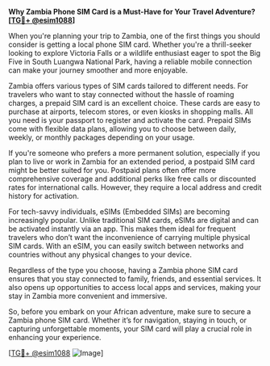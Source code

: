**Why Zambia Phone SIM Card is a Must-Have for Your Travel Adventure?[[TG💪+ @esim1088](https://t.me/s/esim1088)]**

When you're planning your trip to Zambia, one of the first things you should consider is getting a local phone SIM card. Whether you're a thrill-seeker looking to explore Victoria Falls or a wildlife enthusiast eager to spot the Big Five in South Luangwa National Park, having a reliable mobile connection can make your journey smoother and more enjoyable.

Zambia offers various types of SIM cards tailored to different needs. For travelers who want to stay connected without the hassle of roaming charges, a prepaid SIM card is an excellent choice. These cards are easy to purchase at airports, telecom stores, or even kiosks in shopping malls. All you need is your passport to register and activate the card. Prepaid SIMs come with flexible data plans, allowing you to choose between daily, weekly, or monthly packages depending on your usage.

If you're someone who prefers a more permanent solution, especially if you plan to live or work in Zambia for an extended period, a postpaid SIM card might be better suited for you. Postpaid plans often offer more comprehensive coverage and additional perks like free calls or discounted rates for international calls. However, they require a local address and credit history for activation.

For tech-savvy individuals, eSIMs (Embedded SIMs) are becoming increasingly popular. Unlike traditional SIM cards, eSIMs are digital and can be activated instantly via an app. This makes them ideal for frequent travelers who don’t want the inconvenience of carrying multiple physical SIM cards. With an eSIM, you can easily switch between networks and countries without any physical changes to your device.

Regardless of the type you choose, having a Zambia phone SIM card ensures that you stay connected to family, friends, and essential services. It also opens up opportunities to access local apps and services, making your stay in Zambia more convenient and immersive.

So, before you embark on your African adventure, make sure to secure a Zambia phone SIM card. Whether it’s for navigation, staying in touch, or capturing unforgettable moments, your SIM card will play a crucial role in enhancing your experience.

[[TG💪+ @esim1088](https://t.me/s/esim1088) ![Image](https://i.postimg.cc/Y0z9fWf4/image.png)]